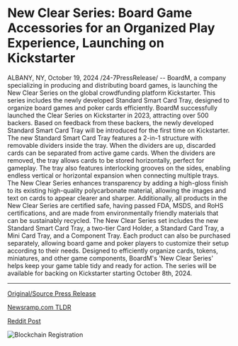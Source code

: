 # New Clear Series: Board Game Accessories for an Organized Play Experience, Launching on Kickstarter

ALBANY, NY, October 19, 2024 /24-7PressRelease/ -- BoardM, a company specializing in producing and distributing board games, is launching the New Clear Series on the global crowdfunding platform Kickstarter. This series includes the newly developed Standard Smart Card Tray, designed to organize board games and poker cards efficiently.  BoardM successfully launched the Clear Series on Kickstarter in 2023, attracting over 500 backers. Based on feedback from these backers, the newly developed Standard Smart Card Tray will be introduced for the first time on Kickstarter.  The new Standard Smart Card Tray features a 2-in-1 structure with removable dividers inside the tray. When the dividers are up, discarded cards can be separated from active game cards. When the dividers are removed, the tray allows cards to be stored horizontally, perfect for gameplay. The tray also features interlocking grooves on the sides, enabling endless vertical or horizontal expansion when connecting multiple trays.  The New Clear Series enhances transparency by adding a high-gloss finish to its existing high-quality polycarbonate material, allowing the images and text on cards to appear clearer and sharper. Additionally, all products in the New Clear Series are certified safe, having passed FDA, MSDS, and RoHS certifications, and are made from environmentally friendly materials that can be sustainably recycled.  The New Clear Series set includes the new Standard Smart Card Tray, a two-tier Card Holder, a Standard Card Tray, a Mini Card Tray, and a Component Tray. Each product can also be purchased separately, allowing board game and poker players to customize their setup according to their needs.  Designed to efficiently organize cards, tokens, miniatures, and other game components, BoardM's 'New Clear Series' helps keep your game table tidy and ready for action. The series will be available for backing on Kickstarter starting October 8th, 2024. 

---

[Original/Source Press Release](https://www.24-7pressrelease.com/press-release/515381/new-clear-series-board-game-accessories-for-an-organized-play-experience-launching-on-kickstarter)
                    

[Newsramp.com TLDR](https://newsramp.com/curated-news/boardm-launches-new-clear-series-on-kickstarter-with-innovative-smart-card-tray/724497c04fdd2332ec42aee14713b194) 

 



[Reddit Post](https://www.reddit.com/r/GamingNewsInfo/comments/1g73h6e/boardm_launches_new_clear_series_on_kickstarter/) 



![Blockchain Registration](https://cdn.newsramp.app/24-7PressRelease/qrcode/2410/19/goldhfYq.webp)
